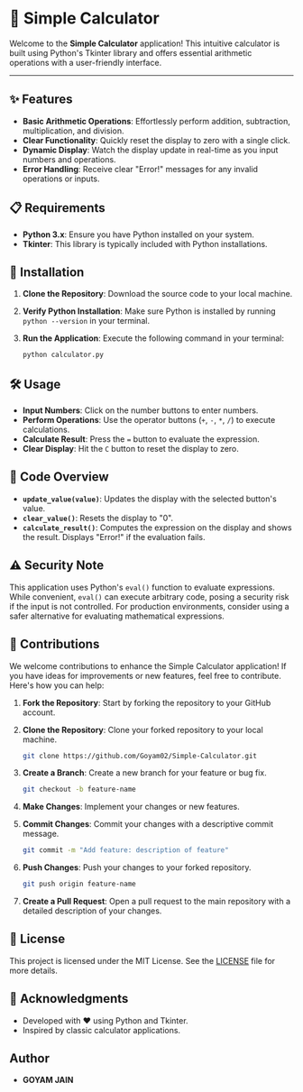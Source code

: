 # 🧮 Simple Calculator

Welcome to the **Simple Calculator** application! This intuitive calculator is built using Python's Tkinter library and offers essential arithmetic operations with a user-friendly interface.

---

## ✨ Features

- **Basic Arithmetic Operations**: Effortlessly perform addition, subtraction, multiplication, and division.
- **Clear Functionality**: Quickly reset the display to zero with a single click.
- **Dynamic Display**: Watch the display update in real-time as you input numbers and operations.
- **Error Handling**: Receive clear "Error!" messages for any invalid operations or inputs.

## 📋 Requirements

- **Python 3.x**: Ensure you have Python installed on your system.
- **Tkinter**: This library is typically included with Python installations.

## 🚀 Installation

1. **Clone the Repository**: Download the source code to your local machine.
2. **Verify Python Installation**: Make sure Python is installed by running `python --version` in your terminal.
3. **Run the Application**: Execute the following command in your terminal:

   ```bash
   python calculator.py
## 🛠️ Usage

- **Input Numbers**: Click on the number buttons to enter numbers.
- **Perform Operations**: Use the operator buttons (`+`, `-`, `*`, `/`) to execute calculations.
- **Calculate Result**: Press the `=` button to evaluate the expression.
- **Clear Display**: Hit the `C` button to reset the display to zero.

## 🧩 Code Overview

- **`update_value(value)`**: Updates the display with the selected button's value.
- **`clear_value()`**: Resets the display to "0".
- **`calculate_result()`**: Computes the expression on the display and shows the result. Displays "Error!" if the evaluation fails.

## ⚠️ Security Note

This application uses Python's `eval()` function to evaluate expressions. While convenient, `eval()` can execute arbitrary code, posing a security risk if the input is not controlled. For production environments, consider using a safer alternative for evaluating mathematical expressions.

## 🤝 Contributions

We welcome contributions to enhance the Simple Calculator application! If you have ideas for improvements or new features, feel free to contribute. Here's how you can help:

1. **Fork the Repository**: Start by forking the repository to your GitHub account.

2. **Clone the Repository**: Clone your forked repository to your local machine.

   ```bash
   git clone https://github.com/Goyam02/Simple-Calculator.git
   
3. **Create a Branch**: Create a new branch for your feature or bug fix.
   ```bash
   git checkout -b feature-name

4. **Make Changes**: Implement your changes or new features.

5. **Commit Changes**: Commit your changes with a descriptive commit message.
   ```bash
   git commit -m "Add feature: description of feature"

6. **Push Changes**: Push your changes to your forked repository.
   ```bash
   git push origin feature-name

7. **Create a Pull Request**: Open a pull request to the main repository with a detailed description of your changes.


## 📜 License

This project is licensed under the MIT License. See the [LICENSE](https://github.com/Goyam02/Simple-Calculator/blob/main/LICENSE) file for more details.

## 🙏 Acknowledgments

- Developed with ❤️ using Python and Tkinter.
- Inspired by classic calculator applications.

## Author

- **GOYAM JAIN**
